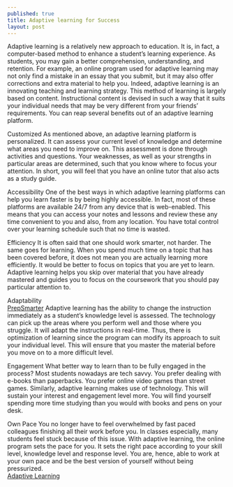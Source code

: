 ```yaml
---
published: true
title: Adaptive learning for Success
layout: post
---
```

Adaptive learning is a relatively new approach to education. It is, in fact, a computer-based method to enhance a student’s learning experience. As students, you may gain a better comprehension, understanding, and retention. For example, an online program used for adaptive learning may not only find a mistake in an essay that you submit, but it may also offer corrections and extra material to help you. Indeed, adaptive learning is an innovating teaching and learning strategy. This method of learning is largely based on content. Instructional content is devised in such a way that it suits your individual needs that may be very different from your friends’ requirements. You can reap several benefits out of an adaptive learning platform.

Customized
As mentioned above, an adaptive learning platform is personalized. It can assess your current level of knowledge and determine what areas you need to improve on. This assessment is done through activities and questions. Your weaknesses, as well as your strengths in particular areas are determined, such that you know where to focus your attention. In short, you will feel that you have an online tutor that also acts as a study guide.

Accessibility
One of the best ways in which adaptive learning platforms can help you learn faster is by being highly accessible. In fact, most of these platforms are available 24/7 from any device that is web-enabled. This means that you can access your notes and lessons and review these any time convenient to you and also, from any location. You have total control over your learning schedule such that no time is wasted.

Efficiency
It is often said that one should work smarter, not harder. The same goes for learning. When you spend much time on a topic that has been covered before, it does not mean you are actually learning more efficiently. It would be better to focus on topics that you are yet to learn. Adaptive learning helps you skip over material that you have already mastered and guides you to focus on the coursework that you should pay particular attention to.

Adaptability 
<br><a href="https://prepsmarter.com/"> PrepSmarter</a>
Adaptive learning has the ability to change the instruction immediately as a student’s knowledge level is assessed. The technology can pick up the areas where you perform well and those where you struggle. It will adapt the instructions in real-time. Thus, there is optimization of learning since the program can modify its approach to suit your individual level. This will ensure that you master the material before you move on to a more difficult level.

Engagement
What better way to learn than to be fully engaged in the process? Most students nowadays are tech savvy. You prefer dealing with e-books than paperbacks. You prefer online video games than street games. Similarly, adaptive learning makes use of technology. This will sustain your interest and engagement level more. You will find yourself spending more time studying than you would with books and pens on your desk.

Own Pace
You no longer have to feel overwhelmed by fast paced colleagues finishing all their work before you. In classes especially, many students feel stuck because of this issue. With adaptive learning, the online program sets the pace for you. It sets the right pace according to your skill level, knowledge level and response level. You are, hence, able to work at your own pace and be the best version of yourself without being pressurized.
<br> <a href="https://prepsmarter.com/blog/what-is-adaptive-learning/"> Adaptive Learning</a>
